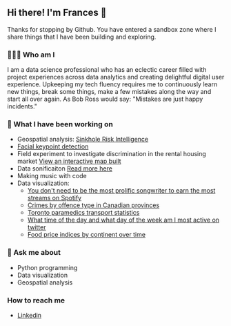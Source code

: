 ## Hi there! I'm Frances 👋

Thanks for stopping by Github. You have entered a sandbox zone where I share things that I have been building and exploring.

### 👩🏻‍🔬 Who am I

I am a data science professional who has an eclectic career filled with project experiences across data analytics and creating delightful digital user experience. Upkeeping my tech fluency requires me to continuously learn new things, break some things, make a few mistakes along the way and start all over again. As Bob Ross would say: "Mistakes are just happy incidents." 

### 🧪 What I have been working on

- Geospatial analysis: [Sinkhole Risk Intelligence](https://www.arcgis.com/apps/dashboards/deb927fddf9c46f8a4dbed9dfd34ecd4)
- [Facial keypoint detection](https://github.com/hannah144/_facial_keypoint_detection)
- Field experiment to investigate discrimination in the rental housing market [View an interactive map built](https://www.google.com/maps/d/u/0/edit?mid=1TvWV2dGcDC-7EQQ6zdbuynnPPOB055H7&usp=sharing)
- Data sonificaiton [Read more here](https://dlab.berkeley.edu/news/stumbling-upon-data-sonification-when-i-fused-my-passion-music-coding)
- Making music with code
- Data visualization: 
  - [You don't need to be the most prolific songwriter to earn the most streams on Spotify](https://public.tableau.com/app/profile/franny/viz/Spotify2021Top200/Dashboard1)
  - [Crimes by offence type in Canadian provinces](https://public.tableau.com/app/profile/franny/viz/CrimesinCanadianProvinces1962-2000/CrimeDashboard)
  - [Toronto paramedics transport statistics](https://public.tableau.com/app/profile/franny/viz/paramedics_transport/Dashboard1)
  - [What time of the day and what day of the week am I most active on twitter](https://public.tableau.com/app/profile/franny/viz/Mytweetsaroundtheclock/Dashboard1)
  - [Food price indices by continent over time](https://public.tableau.com/app/profile/franny/viz/food_prices_continent_01/ContinentDasboard)

### 💬 Ask me about
- Python programming
- Data visualization
- Geospatial analysis

### How to reach me
- [Linkedin](https://www.linkedin.com/in/frances-leung/)


